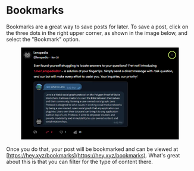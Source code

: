 # Bookmarks

Bookmarks are a great way to save posts for later. To save a post, click on the three dots in the right upper corner, as shown in the image below, and select the "Bookmark" option.

<figure><img src="../../.gitbook/assets/image (21).png" alt=""><figcaption></figcaption></figure>

Once you do that, your post will be bookmarked and can be viewed at [https://hey.xyz/bookmarks](https://hey.xyz/bookmarks). What's great about this is that you can filter for the type of content there.
